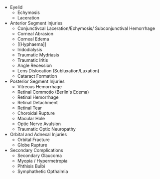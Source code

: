- Eyelid
	- Echymosis
	- Laceration
- Anterior Segment Injuries
	- Conjunctivcal Laceration/Echymosis/ Subconjunctival Hemorrhage
	- Corneal Abrasion
	- Corneal Edema
	- [[Hyphaema]]
	- Iridodialysis
	- Traumatic Mydriasis
	- Traumatic Iritis
	- Angle Recession
	- Lens Dislocation (Subluxation/Luxation)
	- Cataract Formation
- Posterior Segment Injuries
	- Vitreous Hemorrhage
	- Retinal Commotio (Berlin's Edema)
	- Retinal Hemorrhage
	- Retinal Detachment
	- Retinal Tear
	- Choroidal Rupture
	- Macular Hole
	- Optic Nerve Avulsion
	- Traumatic Optic Neuropathy
- Orbital and Adnexal Injuries
	- Orbital Fracture
	- Globe Rupture
- Secondary Complications
	- Secondary Glaucoma
	- Myopia / Hypermetropia
	- Phthisis Bulbi
	- Symphathetic Opthalmia